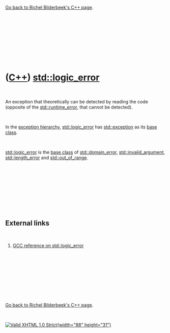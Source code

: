 

[Go back to Richel Bilderbeek's C++ page](Cpp.htm).

 

 

 

 

 

([C++](Cpp.htm)) [std::logic\_error](CppLogic_error.htm)
========================================================

 

An exception that theoretically can be detected by reading the code
(opposite of the [std::runtime\_error](CppRuntime_error.htm), that
cannot be detected).

 

In the [exception hierarchy](CppExceptionHierarchy.htm),
[std::logic\_error](CppLogic_error.htm) has
[std::exception](CppException.htm) as its [base
class](CppBaseClass.htm).

 

[std::logic\_error](CppLogic_error.htm) is the [base
class](CppBaseClass.htm) of [std::domain\_error](CppDomain_error.htm),
[std::invalid\_argument](CppInvalid_argument.htm),
[std::length\_error](CppLength_error.htm) and
[std::out\_of\_range](CppOut_of_range.htm).

 

 

 

 

 

External links
--------------

 

1.  [GCC reference on
    std::logic\_error](http://gcc.gnu.org/onlinedocs/libstdc++/libstdc++-html-USERS-3.4/classstd_1_1logic__error.html)

 

 

 

 

 

[Go back to Richel Bilderbeek's C++ page](Cpp.htm).



 

[![Valid XHTML 1.0 Strict](valid-xhtml10.png){width="88"
height="31"}](http://validator.w3.org/check?uri=referer)
